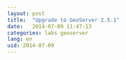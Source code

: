 ```yaml
---
layout: post
title:  "Upgrade to GeoServer 2.5.1"
date:   2014-07-09 11:47:13
categories: labs geoserver
lang: en
uid: 2014-07-09
---
```



<!--more-->

